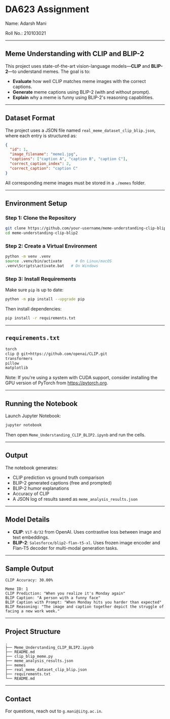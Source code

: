 # DA623 Assignment 
Name: Adarsh Mani

Roll No.: 210103021

---
## Meme Understanding with CLIP and BLIP-2

This project uses state-of-the-art vision-language models—**CLIP** and **BLIP-2**—to understand memes. The goal is to:

- **Evaluate** how well CLIP matches meme images with the correct captions.
- **Generate** meme captions using BLIP-2 (with and without prompt).
- **Explain** why a meme is funny using BLIP-2's reasoning capabilities.

---

## Dataset Format

The project uses a JSON file named `real_meme_dataset_clip_blip.json`, where each entry is structured as:

```json
{
  "id": 1,
  "image_filename": "meme1.jpg",
  "captions": ["caption A", "caption B", "caption C"],
  "correct_caption_index": 2,
  "correct_caption": "caption C"
}
```

All corresponding meme images must be stored in a `./memes` folder.

---

## Environment Setup

### Step 1: Clone the Repository

```bash
git clone https://github.com/your-username/meme-understanding-clip-blip2.git
cd meme-understanding-clip-blip2
```

### Step 2: Create a Virtual Environment

```bash
python -m venv .venv
source .venv/bin/activate      # On Linux/macOS
.venv\Scripts\activate.bat   # On Windows
```

### Step 3: Install Requirements

Make sure `pip` is up to date:

```bash
python -m pip install --upgrade pip
```

Then install dependencies:

```bash
pip install -r requirements.txt
```

---

## `requirements.txt`

```txt
torch
clip @ git+https://github.com/openai/CLIP.git
transformers
pillow
matplotlib
```

Note: If you're using a system with CUDA support, consider installing the GPU version of PyTorch from https://pytorch.org.

---

## Running the Notebook

Launch Jupyter Notebook:

```bash
jupyter notebook
```

Then open `Meme_Understanding_CLIP_BLIP2.ipynb` and run the cells.

---

## Output

The notebook generates:

- CLIP prediction vs ground truth comparison
- BLIP-2 generated captions (free and prompted)
- BLIP-2 humor explanations
- Accuracy of CLIP
- A JSON log of results saved as `meme_analysis_results.json`

---

## Model Details

- **CLIP**: `ViT-B/32` from OpenAI. Uses contrastive loss between image and text embeddings.
- **BLIP-2**: `Salesforce/blip2-flan-t5-xl`. Uses frozen image encoder and Flan-T5 decoder for multi-modal generation tasks.

---

## Sample Output

```
CLIP Accuracy: 30.00%

Meme ID: 1
CLIP Prediction: "When you realize it's Monday again"
BLIP Caption: "A person with a funny face"
BLIP Caption with Prompt: "When Monday hits you harder than expected"
BLIP Reasoning: "The image and caption together depict the struggle of facing a new work week."
```

---

## Project Structure

```
.
├── Meme_Understanding_CLIP_BLIP2.ipynb
├── README.md
├── clip_blip_meme.py
├── meme_analysis_results.json
├── memes
├── real_meme_dataset_clip_blip.json
├── requirements.txt
└── README.md

```

---

## Contact

For questions, reach out to `g.mani@iitg.ac.in`.
